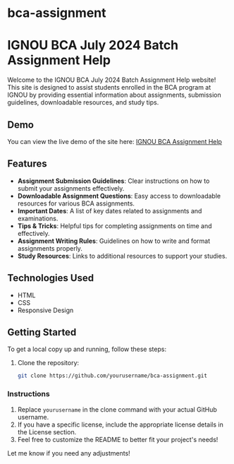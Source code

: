 # bca-assignment

# IGNOU BCA July 2024 Batch Assignment Help

Welcome to the IGNOU BCA July 2024 Batch Assignment Help website! This site is designed to assist students enrolled in the BCA program at IGNOU by providing essential information about assignments, submission guidelines, downloadable resources, and study tips.

## Demo

You can view the live demo of the site here: [IGNOU BCA Assignment Help](https://wrapfr33kzz.github.io/bca-assignment/)

## Features

- **Assignment Submission Guidelines**: Clear instructions on how to submit your assignments effectively.
- **Downloadable Assignment Questions**: Easy access to downloadable resources for various BCA assignments.
- **Important Dates**: A list of key dates related to assignments and examinations.
- **Tips & Tricks**: Helpful tips for completing assignments on time and effectively.
- **Assignment Writing Rules**: Guidelines on how to write and format assignments properly.
- **Study Resources**: Links to additional resources to support your studies.

## Technologies Used

- HTML
- CSS
- Responsive Design

## Getting Started

To get a local copy up and running, follow these steps:

1. Clone the repository:
   ```bash
   git clone https://github.com/yourusername/bca-assignment.git


### Instructions

1. Replace `yourusername` in the clone command with your actual GitHub username.
2. If you have a specific license, include the appropriate license details in the License section.
3. Feel free to customize the README to better fit your project's needs!

Let me know if you need any adjustments!

